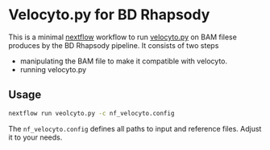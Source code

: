 # Velocyto.py for BD Rhapsody

This is a minimal [nextflow](https://www.nextflow.io/) workflow to run [velocyto.py](http://velocyto.org/) on BAM filese produces by the BD Rhapsody pipeline. 
It consists of two steps
 * manipulating the BAM file to make it compatible with velocyto. 
 * running velocyto.py

## Usage

```bash
nextflow run veolcyto.py -c nf_velocyto.config
```

The `nf_velocyto.config` defines all paths to input and reference files. Adjust it to your needs. 
